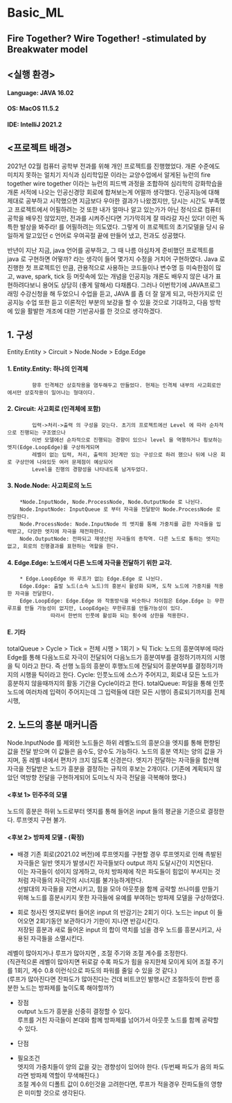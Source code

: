 Basic_ML
=============
Fire Together? Wire Together! -stimulated by Breakwater model
-----------------------------
## <실행 환경>
#### Language:   JAVA 16.02
#### OS:         MacOS 11.5.2
#### IDE:        IntelliJ 2021.2


## <프로젝트 배경>
2021년 02월 컴퓨터 공학부 전과를 위해 개인 프로젝트를 진행했었다.
개론 수준에도 미치지 못하는 얼치기 지식과 심리학입문 이라는 교양수업에서 알게된
뉴런의 fire together wire together 이라는 뉴런의 피드백 과정을 조합하여
심리학의 강화학습을 개론 서적에 나오는 인공신경망 회로에 합쳐보는게 어떨까 생각했다.
인공지능에 대해 제대로 공부하고 시작했으면 지금보다 우아한 결과가 나왔겠지만, 당시는 시간도 부족했고
프로젝트에서 어필하려는 것 또한 내가 얼마나 알고 있는가가 아닌 정식으로 컴퓨터공학을 배우진 않았지만,
전과를 시켜주신다면 기가막히게 잘 따라갈 자신 있다! 이런 독특한 발상을 봐주라! 를 어필하려는 의도였다.
그렇게 이 프로젝트의 초기모델을 당시 유일하게 알고있던 c 언어로 우여곡절 끝에 만들어 냈고, 전과도 성공했다.

 반년이 지난 지금, java 언어를 공부하고, 그 때 나름 야심차게 준비했던 프로젝트를 java 로 구현하면 어떻까?
라는 생각이 들어 몇가지 수정을 거치어 구현하였다.
 Java 로 진행한 첫 프로젝트인 만큼, 관용적으로 사용하는 코드들이나 변수명 등 미숙한점이 많고,
wave, spark, tick 등 머릿속에 있는 개념을 인공지능 개론도 배우지 않은 내가 표현하려다보니
용어도 상당히 (좋게 말해서) 다채롭다.
 그러나 이번학기에 JAVA프로그래밍 수강신청을 해 두었으니 수업을 듣고, JAVA 를 좀 더 잘 알게 되고, 마찬가지로
인공지능 수업 또한 듣고 이론적인 부분의 보강을 할 수 있을 것으로 기대하고, 다음 방학에 있을 활발한 개조에 대한
기반공사를 한 것으로 생각하겠다.



## 1. 구성


Entity.Entity > Circuit > Node.Node > Edge.Edge
#### 1. Entity.Entity: 하나의 인격체
            향후 인격체간 상호작용을 염두해두고 만들었다. 현제는 인격체 내부의 사고회로안에서만 상호작용이 일어나는 형대이다.
#### 2. Circuit: 사고회로 (인격체에 포함)
            입력->처리->출력 의 구성을 갖는다. 초기의 프로젝트에선 Level 에 따라 순차적으로 진행되는 구조였으나
            이번 모델에선 순차적으로 진행되는 경향이 있으나 level 을 역행하거나 횡보하는 엣지(Edge.LoopEdge)를 구상하게되며
            레벨이 없는 입력, 처리, 출력의 3단계만 있는 구성으로 하려 했으나 뒤에 나온 회로 구상안에 나와있듯 여러 문제점이 예상되어
            Level을 진행의 경향성을 나타내도록 남겨두었다.
#### 3. Node.Node: 사고회로의 노드
        *Node.InputNode, Node.ProcessNode, Node.OutputNode 로 나뉜다.
        Node.InputNode: InputQueue 로 부터 자극을 전달받아 Node.ProcessNode 로 전달한다.
        Node.ProcessNode: Node.InputNode 의 엣지를 통해 가중치를 곱한 자극들을 입력받고, 다양한 엣지에 자극을 재전파한다.
        Node.OutputNode: 전파되고 재생산된 자극들의 종착역. 다른 노드로 통하는 엣지는 없고, 회로의 진행결과를 표현하는 역할을 한다.
#### 4. Edge.Edge: 노드에서 다른 노드에 자극을 전달하기 위한 교각.
        * Edge.LoopEdge 와 루프가 없는 Edge.Edge 로 나뉜다.
        Edge.Edge: 출발 노드(소속 노드)의 흥분시 활성화 되며, 도착 노드에 가중치를 적용한 자극을 전달한다.
        Edge.LoopEdge: Edge.Edge 와 작동방식을 비슷하나 차이점은 Edge.Edge 는 무한루프를 만들 가능성이 없지만, LoopEdge는 무한루프를 만들가능성이 있다.
                  따라서 한번의 인풋에 활성화 되는 횟수에 상한을 적용한다.
#### E. 기타
totalQueue > Cycle > Tick
= 전체 시행 > 1회기 > 틱
        Tick: 노드의 흥분여부에 따라 Edge를 통해 다음노드로 자극이 전달되어 다음노드가 흥분여부를 결정하기까지의 시행을 틱 이라고 한다.
        즉 선행 노등의 흥분이 후행노드에 전달되어 흥분여부를 결정하기까지의 시행을 틱이라고 한다.
        Cycle: 인풋노드에 소스가 주어지고, 회로내 모든 노드가 흥분하지 않을때까지의 활동 기간을 Cycle이라고 한다.
        totalQueue: 파일을 통해 인풋 노드에 여러차례 입력이 주어지는데 그 입력들에 대한 모든 시행이 종료되기까지를 전체 시행,



## 2. 노드의 흥분 매커니즘


Node.InputNode 를 제외한 노드들은 하위 레벨노드의 흥분으을 엣지를 통해 편향된 값을 전달 받으며 이 값들은 음수도, 양수도 가능하다.
노드의 흥분 역치는 양의 값을 가지며, 동 레벨 내에서 편차가 크지 않도록 신경쓴다.
엣지가 전달하는 자극들을 합산해 자극을 전달받은 노드가 흥분을 결정하는 규칙의 후보는 2개이다.
(기존에 계획되지 않았던 역방향 전달을 구현하게되어 도미노식 자극 전달을 극복해야 했다.)

#### <후보 1> 민주주의 모델
노드의 흥분은 하위 노드로부터 엣지를 통해 들어온 input 들의 평균을 기준으로 결정한다.
루프엣지 구현 불가.


#### <후보 2> 방파제 모델 - (확정)
+ 배경
기존 회로(2021.02 버전)에 루프엣지를 구현할 경우 루프엣지로 인해 촉발된 자극들은 일반 엣지가 발생시킨 자극들보다 output 까지 도달시간이 지연된다.   
이는 자극들이 섞이지 않게하고, 마치 방파제에 작은 파도들이 힘없이 부서지는 것처럼 자극들의 자극간의 시너지를 불가능하게한다.   
선발대의 자극들을 지연시키고, 힘을 모아 아웃풋을 함께 공략할 쓰나미를 만들기 위해 노드를 흥분시키지 못한 자극들에 유예를 부여하는 방파제 모델을 구상하였다.   

+ 회로 청사진
엣지로부터 들어온 input 의 반감기는 2회기 이다. 노드는 input 이 들어오면 2회기동안 보관하다가 기한이 지나면 반감시킨다.   
저장된 흥분과 새로 들어온 input 의 합이 역치를 넘을 경우 노드를 흥분시키고, 사용된 자극들을 소멸시킨다.   
    
레벨이 많아지거나 루프가 많아지면 , 조절 주기와 조절 계수를 조정한다.   
(직관적으론 레벨이 많아지면 뒤로갈 수록 파도가 힘을 유지한체 모이게 되어 조절 주기를 1회기, 계수 0.8 이런식으로 파도의 파워를 줄일 수 있을 것 같다.)   
(루프가 많아진다면 잔파도가 많아진다는 건데 비트코인 발행시간 조절하듯이 한번 흥분한 노드는 방파제를 높이도록 해야할까?)   

+ 장점   
output 노드가 흥분을 신중히 결정할 수 있다.   
루프를 거친 자극들이 본대와 함께 방파제를 넘어가서 아웃풋 노드를 함께 공략할 수 있다.   

+ 단점   

+ 필요조건   
엣지의 가중치들이 양의 값을 갖는 경향성이 있어야 한다. (두번째 파도가 음의 파도라면 방파제 역할이 무색해진다.)   
조절 계수의 디폴트 값이 0.6인것을 고려한다면, 루프가 적을경우 잔파도들의 영향은 미미할 것으로 생각된다.   
